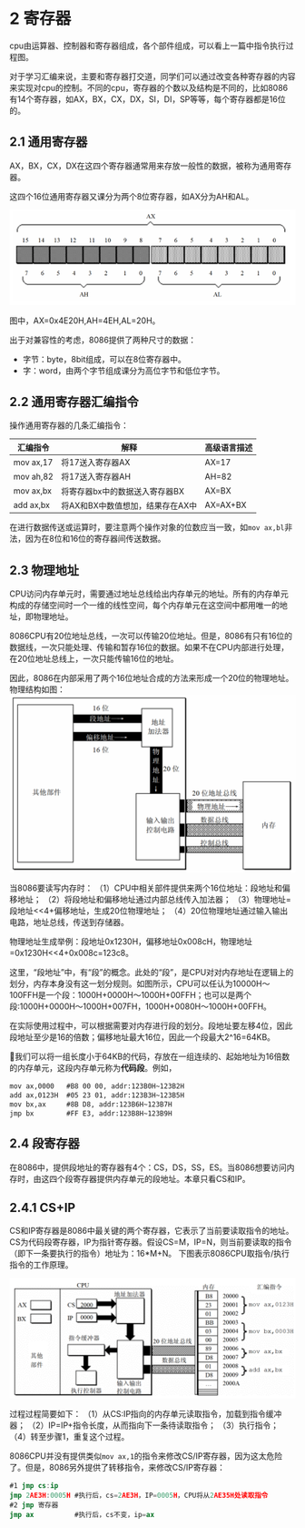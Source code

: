 # 2 寄存器

cpu由运算器、控制器和寄存器组成，各个部件组成，可以看上一篇中指令执行过程图。

对于学习汇编来说，主要和寄存器打交道，同学们可以通过改变各种寄存器的内容来实现对cpu的控制。不同的cpu，寄存器的个数以及结构是不同的，比如8086有14个寄存器，如AX，BX，CX，DX，SI，DI，SP等等，每个寄存器都是16位的。

## 2.1 通用寄存器

AX，BX，CX，DX在这四个寄存器通常用来存放一般性的数据，被称为通用寄存器。

这四个16位通用寄存器又课分为两个8位寄存器，如AX分为AH和AL。

![image](img/2-1通用寄存器.jpg)

图中，AX=0x4E20H,AH=4EH,AL=20H。

出于对兼容性的考虑，8086提供了两种尺寸的数据：

- 字节：byte，8bit组成，可以在8位寄存器中。
- 字：word，由两个字节组成课分为高位字节和低位字节。

## 2.2 通用寄存器汇编指令

操作通用寄存器的几条汇编指令：

|汇编指令|解释|高级语言描述|
| ---- | ---- | ---- |
|mov ax,17|将17送入寄存器AX|AX=17|
|mov ah,82|将17送入寄存器AH|AH=82|
|mov ax,bx|将寄存器bx中的数据送入寄存器BX|AX=BX|
|add ax,bx|将AX和BX中数值想加，结果存在AX中|AX=AX+BX|

在进行数据传送或运算时，要注意两个操作对象的位数应当一致，如`mov ax,bl`非法，因为在8位和16位的寄存器间传送数据。

## 2.3 物理地址

CPU访问内存单元时，需要通过地址总线给出内存单元的地址。所有的内存单元构成的存储空间时一个一维的线性空间，每个内存单元在这空间中都用唯一的地址，即物理地址。

8086CPU有20位地址总线，一次可以传输20位地址。但是，8086有只有16位的数据线，一次只能处理、传输和暂存16位的数据。如果不在CPU内部进行处理，在20位地址总线上，一次只能传输16位的地址。

因此，8086在内部采用了两个16位地址合成的方法来形成一个20位的物理地址。物理结构如图：
![image](img/2-3物理地址生成.jpg)

当8086要读写内存时：
（1）CPU中相关部件提供来两个16位地址：段地址和偏移地址；
（2）将段地址和偏移地址通过内部总线传入加法器；
（3）物理地址=段地址<<4+偏移地址，生成20位物理地址；
（4）20位物理地址通过输入输出电路，地址总线，传送到存储器。

物理地址生成举例：段地址0x1230H，偏移地址0x008cH，物理地址=0x1230H<<4+0x008c=123c8。

这里，“段地址”中，有“段”的概念。此处的“段”，是CPU对对内存地址在逻辑上的划分，内存本身没有这一划分规则。如图所示，CPU可以任认为10000H～100FFH是一个段：1000H+0000H～1000H+00FFH；也可以是两个段:1000H+0000H～1000H+007FH，1000H+0080H～1000H+00FFH。

在实际使用过程中，可以根据需要对内存进行段的划分。段地址要左移4位，因此段地址至少是16的倍数；偏移地址最大16位，因此一个段最大2^16=64KB。

我们可以将一组长度小于64KB的代码，存放在一组连续的、起始地址为16倍数的内存单元，这段内存单元称为**代码段**。例如，

```masm
mov ax,0000   #B8 00 00, addr:123B0H~123B2H
add ax,0123H  #05 23 01, addr:123B3H~123B5H
mov bx,ax     #8B D8, addr:123B6H~123B7H
jmp bx        #FF E3, addr:123B8H~123B9H
```

## 2.4 段寄存器

在8086中，提供段地址的寄存器有4个：CS，DS，SS，ES。当8086想要访问内存时，由这四个段寄存器提供内存单元的段地址。本章只看CS和IP。

## 2.4.1 CS+IP

CS和IP寄存器是8086中最关键的两个寄存器，它表示了当前要读取指令的地址。CS为代码段寄存器，IP为指针寄存器。假设CS=M，IP=N，则当前要读取的指令（即下一条要执行的指令）地址为：16*M+N。
下图表示8086CPU取指令/执行指令的工作原理。

![image](img/2-4指令执行过程.jpg)

过程过程简要如下：
（1）从CS:IP指向的内存单元读取指令，加载到指令缓冲器；
（2）IP=IP+指令长度，从而指向下一条待读取指令；
（3）执行指令；
（4）转至步骤1，重复这个过程。

8086CPU并没有提供类似`mov ax,1`的指令来修改CS/IP寄存器，因为这太危险了。但是，8086另外提供了转移指令，来修改CS/IP寄存器：

```nasm
#1 jmp cs:ip
jmp 2AE3H:0005H #执行后，cs=2AE3H，IP=0005H，CPU将从2AE35H处读取指令
#2 jmp 寄存器
jmp ax          #执行后，cs不变，ip=ax
```
